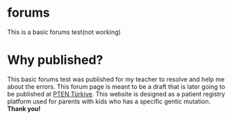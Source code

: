 # forums
 This is a basic forums test(not working)

# Why published?
This basic forums test was published for my teacher to resolve and help me about the errors. This forum page
is meant to be a draft that is later going to be published at [PTEN Türkiye](https://www.ptenturkiye.org/wp/). This website is designed
as a patient registry platform used for parents with kids who has a specific gentic mutation. **Thank you!**